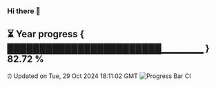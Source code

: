 ### Hi there 👋
⏳ Year progress { ████████████████████████▁▁▁▁▁▁ } 82.72 %
---
⏰ Updated on Tue, 29 Oct 2024 18:11:02 GMT
![Progress Bar CI](https://github.com/Moyi321/Moyi321/workflows/Progress%20Bar%20CI/badge.svg)
